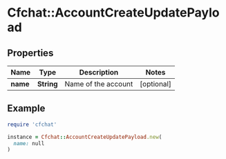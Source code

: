 # Cfchat::AccountCreateUpdatePayload

## Properties

| Name | Type | Description | Notes |
| ---- | ---- | ----------- | ----- |
| **name** | **String** | Name of the account | [optional] |

## Example

```ruby
require 'cfchat'

instance = Cfchat::AccountCreateUpdatePayload.new(
  name: null
)
```

